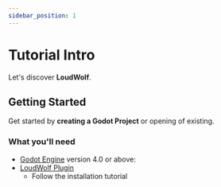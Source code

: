 ```yaml
---
sidebar_position: 1
---
```


# Tutorial Intro

Let's discover **LoudWolf**.

## Getting Started

Get started by **creating a Godot Project** or opening of existing.

### What you'll need

- [Godot Engine](https://nodejs.org/en/download/) version 4.0 or above:
- [LoudWolf Plugin](tutorial-basics/Installation)
  - Follow the installation tutorial

<!-- TODO:Make better intro -->

